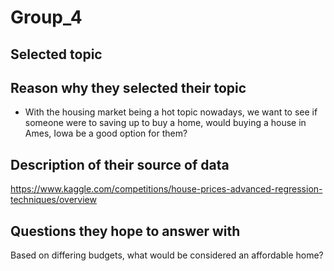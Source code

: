 # Group_4

## Selected topic


##  Reason why they selected their topic

  - With the housing market being a hot topic nowadays, we want to see if someone were to saving up to buy a home, would buying a house in Ames, Iowa be a good option for them?
  
##  Description of their source of data

https://www.kaggle.com/competitions/house-prices-advanced-regression-techniques/overview

## Questions they hope to answer with

Based on differing budgets, what would be considered an affordable home?
